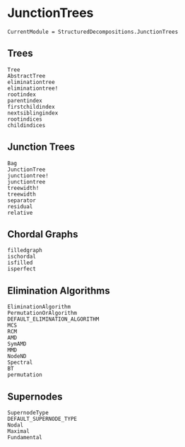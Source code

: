 # JunctionTrees

```@meta
CurrentModule = StructuredDecompositions.JunctionTrees
```

## Trees
```@docs
Tree
AbstractTree
eliminationtree
eliminationtree!
rootindex
parentindex
firstchildindex
nextsiblingindex
rootindices
childindices
```

## Junction Trees

```@docs
Bag
JunctionTree
junctiontree!
junctiontree
treewidth!
treewidth
separator
residual
relative
```

## Chordal Graphs
```@docs
filledgraph
ischordal
isfilled
isperfect
```

## Elimination Algorithms

```@docs
EliminationAlgorithm
PermutationOrAlgorithm
DEFAULT_ELIMINATION_ALGORITHM
MCS
RCM
AMD
SymAMD
MMD
NodeND
Spectral
BT
permutation   
```

## Supernodes
```@docs
SupernodeType
DEFAULT_SUPERNODE_TYPE
Nodal
Maximal
Fundamental
```
